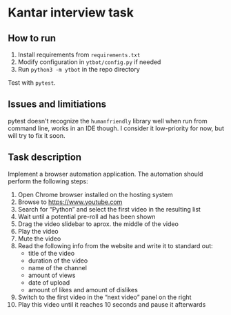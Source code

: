 # Kantar interview task

## How to run

1. Install requirements from `requirements.txt`
1. Modify configuration in `ytbot/config.py` if needed
1. Run `python3 -m ytbot` in the repo directory

Test with `pytest`.

## Issues and limitiations

pytest doesn't recognize the `humanfriendly` library well when
run from command line, works in an IDE though. I consider it
low-priority for now, but will try to fix it soon.

## Task description

Implement a browser automation application. The automation should perform
the following steps:

1. Open Chrome browser installed on the hosting system
1. Browse to https://www.youtube.com
1. Search for “Python” and select the first video in the resulting list
1. Wait until a potential pre-roll ad has been shown
1. Drag the video slidebar to aprox. the middle of the video
1. Play the video
1. Mute the video
1. Read the following info from the website and write it to standard out:
   * title of the video
   * duration of the video
   * name of the channel
   * amount of views
   * date of upload
   * amount of likes and amount of dislikes
1. Switch to the first video in the “next video” panel on the right
1. Play this video until it reaches 10 seconds and pause it afterwards
